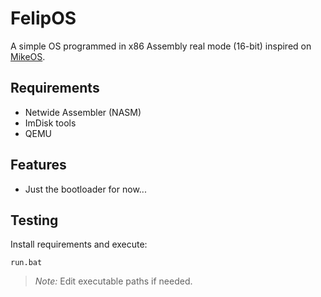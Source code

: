 # FelipOS

A simple OS programmed in x86 Assembly real mode (16-bit) inspired on [MikeOS](http://mikeos.sourceforge.net/).

## Requirements

- Netwide Assembler (NASM)
- ImDisk tools
- QEMU

## Features

- Just the bootloader for now...

## Testing

Install requirements and execute:

```
run.bat
```

> *Note:* Edit executable paths if needed.
